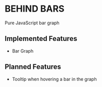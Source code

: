 # BEHIND BARS

Pure JavaScript bar graph

## Implemented Features

- Bar Graph

## Planned Features

- Tooltip when hovering a bar in the graph
